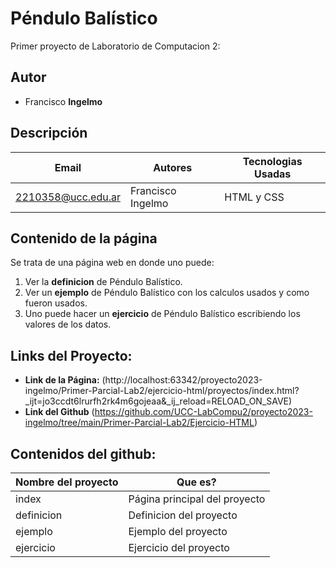 # Péndulo Balístico
Primer proyecto de Laboratorio de Computacion 2:

## Autor
* Francisco  **Ingelmo**

## Descripción
| Email | Autores |Tecnologias Usadas|
|-------|---------|------------------|
|2210358@ucc.edu.ar|Francisco Ingelmo|HTML y CSS|

## Contenido de la página
Se trata de una página web en donde uno puede:
1. Ver la **definicion** de Péndulo Balístico.
2. Ver un **ejemplo** de Péndulo Balístico con los calculos usados y como fueron usados.
3. Uno puede hacer un **ejercicio** de Péndulo Balístico escribiendo los valores de los datos.

## Links del Proyecto: 
* **Link de la Página:** (http://localhost:63342/proyecto2023-ingelmo/Primer-Parcial-Lab2/ejercicio-html/proyectos/index.html?_ijt=jo3ccdt6lrurfh2rk4m6gojeaa&_ij_reload=RELOAD_ON_SAVE)
* **Link del Github** (https://github.com/UCC-LabCompu2/proyecto2023-ingelmo/tree/main/Primer-Parcial-Lab2/Ejercicio-HTML)					

## Contenidos del github:

| Nombre del proyecto | Que es? |
|---------------------|---------|
|index|Página principal del proyecto|
|definicion|Definicion del proyecto|
|ejemplo|Ejemplo del proyecto|
|ejercicio|Ejercicio del proyecto|
